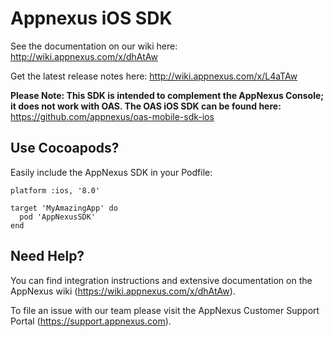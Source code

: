 Appnexus iOS SDK
=====================

See the documentation on our wiki here: http://wiki.appnexus.com/x/dhAtAw

Get the latest release notes here: http://wiki.appnexus.com/x/L4aTAw

**Please Note: This SDK is intended to complement the AppNexus Console; it does not work with OAS. The OAS iOS SDK can be found here:** https://github.com/appnexus/oas-mobile-sdk-ios

## Use Cocoapods?

Easily include the AppNexus SDK in your Podfile:

```
platform :ios, '8.0'

target 'MyAmazingApp' do
  pod 'AppNexusSDK'
end
```

## Need Help?

You can find integration instructions and extensive documentation on the AppNexus wiki (https://wiki.appnexus.com/x/dhAtAw).  

To file an issue with our team please visit the AppNexus Customer Support Portal (https://support.appnexus.com).

